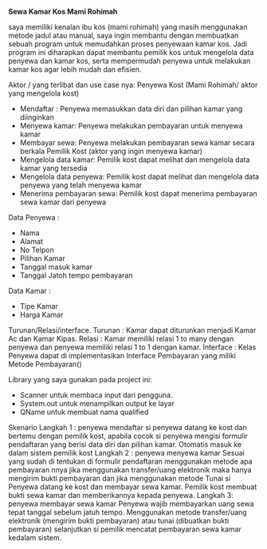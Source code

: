 **Sewa Kamar Kos Mami Rohimah**

saya memiliki kenalan ibu kos (mami rohimah) yang masih menggunakan metode jadul atau manual, saya ingin membantu dengan membuatkan sebuah program untuk memudahkan proses penyewaan kamar kos. Jadi program ini diharapkan dapat membantu pemilik kos untuk mengelola data penyewa dan kamar kos, serta mempermudah penyewa untuk melakukan kamar kos agar lebih mudah dan efisien.

Aktor / yang terlibat dan use case nya:
Penyewa Kost (Mami Rohimah/ aktor yang mengelola kost)
- Mendaftar : Penyewa memasukkan data diri dan pilihan kamar yang diinginkan
- Menyewa kamar: Penyewa melakukan pembayaran untuk menyewa kamar
- Membayar sewa: Penyewa melakukan pembayaran sewa kamar secara berkala
Pemilik Kost (aktor yang ingin menyewa kamar)
- Mengelola data kamar: Pemilik kost dapat melihat dan mengelola data kamar yang tersedia
- Mengelola data penyewa: Pemilik kost dapat melihat dan mengelola data penyewa yang telah menyewa kamar
- Menerima pembayaran sewa: Pemilik kost dapat menerima pembayaran sewa kamar dari penyewa

Data Penyewa :
- Nama
- Alamat
- No Telpon
- Pilihan Kamar
- Tanggal masuk kamar
- Tanggal Jatoh tempo pembayaran

Data Kamar : 
- Tipe Kamar 
- Harga Kamar

Turunan/Relasi/interface.
Turunan : Kamar dapat diturunkan menjadi Kamar Ac dan Kamar Kipas.
Relasi : Kamar memiliki relasi 1 to many dengan penyewa dan penyewa memiliki relasi 1 to 1 dengan kamar.
Interface : Kelas Penyewa dapat di implementasikan Interface Pembayaran yang miliki Metode Pembayaran()

Library yang saya gunakan pada project ini:
- Scanner untuk membaca input dari pengguna.
- System.out untuk menampilkan output ke layar
- QName untuk membuat nama qualified

Skenario 
Langkah 1 : penyewa mendaftar 
si penyewa datang ke kost dan bertemu dengan pemilik kost, apabila cocok si penyewa mengisi formulir pendaftaran yang berisi data diri dan pilihan kamar. Otomatis  masuk ke dalam sistem pemilik kost
Langkah 2 : penyewa menyewa kamar
Sesuai yang sudah di tentukan di formulir pendaftaran menggunakan metode apa pembayaran nnya jika menggunakan transfer/uang elektronik maka hanya mengirim bukti pembayaran dan jika menggunakan metode Tunai si Penyewa datang ke kost dan membayar sewa kamar. Pemilik kost membuat bukti sewa kamar dan memberikannya kepada penyewa.
Langkah 3: penyewa membayar sewa kamar
Penyewa wajib membayarkan uang sewa tepat tanggal sebelum jatuh tempo. Menggunakan metode transfer/uang elektronik (mengirim bukti pembayaran) atau tunai (dibuatkan bukti  pembayaran) selanjutkan si pemilik mencatat pembayaran sewa kamar kedalam sistem.
